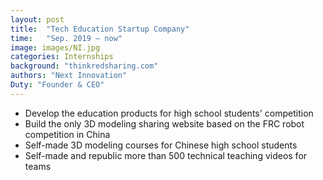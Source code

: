 ```yaml
---
layout: post
title:  "Tech Education Startup Company"
time:   "Sep. 2019 – now"
image: images/NI.jpg
categories: Internships
background: "thinkredsharing.com"
authors: "Next Innovation"
Duty: "Founder & CEO"
---
```

- Develop the education products for high school students' competition
- Build the only 3D modeling sharing website based on the FRC robot competition in China
- Self-made 3D modeling courses for Chinese high school students
- Self-made and republic more than 500 technical teaching videos for teams